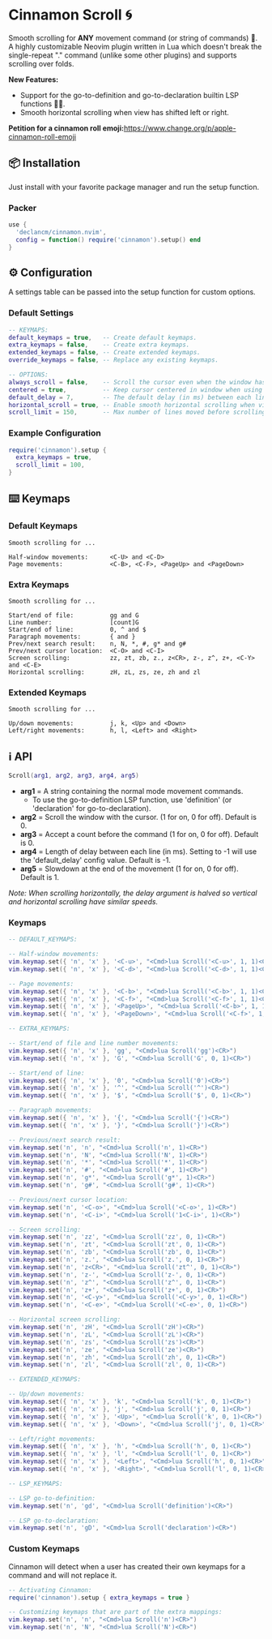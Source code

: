# Cinnamon Scroll 🌀

Smooth scrolling for __ANY__ movement command (or string of commands) 🤯. A
highly customizable Neovim plugin written in Lua which doesn't break the
single-repeat "." command (unlike some other plugins) and supports scrolling
over folds.

__New Features:__
* Support for the go-to-definition and go-to-declaration builtin LSP functions 🥳🎉.
* Smooth horizontal scrolling when view has shifted left or right.

__Petition for a cinnamon roll emoji:__<https://www.change.org/p/apple-cinnamon-roll-emoji>

## 📦 Installation

Just install with your favorite package manager and run the setup function.

### Packer

```lua
use {
  'declancm/cinnamon.nvim',
  config = function() require('cinnamon').setup() end
}
```

## ⚙️ Configuration

A settings table can be passed into the setup function for custom options.

### Default Settings

```lua
-- KEYMAPS:
default_keymaps = true,   -- Create default keymaps.
extra_keymaps = false,    -- Create extra keymaps.
extended_keymaps = false, -- Create extended keymaps.
override_keymaps = false, -- Replace any existing keymaps.

-- OPTIONS:
always_scroll = false,    -- Scroll the cursor even when the window hasn't scrolled.
centered = true,          -- Keep cursor centered in window when using window scrolling.
default_delay = 7,        -- The default delay (in ms) between each line when scrolling.
horizontal_scroll = true, -- Enable smooth horizontal scrolling when view shifts left or right.
scroll_limit = 150,       -- Max number of lines moved before scrolling is skipped.
```

### Example Configuration

```lua
require('cinnamon').setup {
  extra_keymaps = true,
  scroll_limit = 100,
}
```

## ⌨️ Keymaps

### Default Keymaps

```
Smooth scrolling for ...

Half-window movements:      <C-U> and <C-D>
Page movements:             <C-B>, <C-F>, <PageUp> and <PageDown>
```

### Extra Keymaps

```
Smooth scrolling for ...

Start/end of file:          gg and G
Line number:                [count]G
Start/end of line:          0, ^ and $
Paragraph movements:        { and }
Prev/next search result:    n, N, *, #, g* and g#
Prev/next cursor location:  <C-O> and <C-I>
Screen scrolling:           zz, zt, zb, z., z<CR>, z-, z^, z+, <C-Y> and <C-E>
Horizontal scrolling:       zH, zL, zs, ze, zh and zl
```

### Extended Keymaps

```
Smooth scrolling for ...

Up/down movements:          j, k, <Up> and <Down>
Left/right movements:       h, l, <Left> and <Right>
```

## ℹ️ API

```lua
Scroll(arg1, arg2, arg3, arg4, arg5)
```

* __arg1__ = A string containing the normal mode movement commands.
  * To use the go-to-definition LSP function, use 'definition' (or 'declaration'
    for go-to-declaration).
* __arg2__ = Scroll the window with the cursor. (1 for on, 0 for off). Default is 0.
* __arg3__ = Accept a count before the command (1 for on, 0 for off). Default is 0.
* __arg4__ = Length of delay between each line (in ms). Setting to -1 will use the 'default_delay' config value. Default is -1.
* __arg5__ = Slowdown at the end of the movement (1 for on, 0 for off). Default is 1.

_Note: When scrolling horizontally, the delay argument is halved so vertical and horizontal scrolling have similar speeds._

### Keymaps

```lua
-- DEFAULT_KEYMAPS:

-- Half-window movements:
vim.keymap.set({ 'n', 'x' }, '<C-u>', "<Cmd>lua Scroll('<C-u>', 1, 1)<CR>")
vim.keymap.set({ 'n', 'x' }, '<C-d>', "<Cmd>lua Scroll('<C-d>', 1, 1)<CR>")

-- Page movements:
vim.keymap.set({ 'n', 'x' }, '<C-b>', "<Cmd>lua Scroll('<C-b>', 1, 1)<CR>")
vim.keymap.set({ 'n', 'x' }, '<C-f>', "<Cmd>lua Scroll('<C-f>', 1, 1)<CR>")
vim.keymap.set({ 'n', 'x' }, '<PageUp>', "<Cmd>lua Scroll('<C-b>', 1, 1)<CR>")
vim.keymap.set({ 'n', 'x' }, '<PageDown>', "<Cmd>lua Scroll('<C-f>', 1, 1)<CR>")

-- EXTRA_KEYMAPS:

-- Start/end of file and line number movements:
vim.keymap.set({ 'n', 'x' }, 'gg', "<Cmd>lua Scroll('gg')<CR>")
vim.keymap.set({ 'n', 'x' }, 'G', "<Cmd>lua Scroll('G', 0, 1)<CR>")

-- Start/end of line:
vim.keymap.set({ 'n', 'x' }, '0', "<Cmd>lua Scroll('0')<CR>")
vim.keymap.set({ 'n', 'x' }, '^', "<Cmd>lua Scroll('^')<CR>")
vim.keymap.set({ 'n', 'x' }, '$', "<Cmd>lua Scroll('$', 0, 1)<CR>")

-- Paragraph movements:
vim.keymap.set({ 'n', 'x' }, '{', "<Cmd>lua Scroll('{')<CR>")
vim.keymap.set({ 'n', 'x' }, '}', "<Cmd>lua Scroll('}')<CR>")

-- Previous/next search result:
vim.keymap.set('n', 'n', "<Cmd>lua Scroll('n', 1)<CR>")
vim.keymap.set('n', 'N', "<Cmd>lua Scroll('N', 1)<CR>")
vim.keymap.set('n', '*', "<Cmd>lua Scroll('*', 1)<CR>")
vim.keymap.set('n', '#', "<Cmd>lua Scroll('#', 1)<CR>")
vim.keymap.set('n', 'g*', "<Cmd>lua Scroll('g*', 1)<CR>")
vim.keymap.set('n', 'g#', "<Cmd>lua Scroll('g#', 1)<CR>")

-- Previous/next cursor location:
vim.keymap.set('n', '<C-o>', "<Cmd>lua Scroll('<C-o>', 1)<CR>")
vim.keymap.set('n', '<C-i>', "<Cmd>lua Scroll('1<C-i>', 1)<CR>")

-- Screen scrolling:
vim.keymap.set('n', 'zz', "<Cmd>lua Scroll('zz', 0, 1)<CR>")
vim.keymap.set('n', 'zt', "<Cmd>lua Scroll('zt', 0, 1)<CR>")
vim.keymap.set('n', 'zb', "<Cmd>lua Scroll('zb', 0, 1)<CR>")
vim.keymap.set('n', 'z.', "<Cmd>lua Scroll('z.', 0, 1)<CR>")
vim.keymap.set('n', 'z<CR>', "<Cmd>lua Scroll('zt^', 0, 1)<CR>")
vim.keymap.set('n', 'z-', "<Cmd>lua Scroll('z-', 0, 1)<CR>")
vim.keymap.set('n', 'z^', "<Cmd>lua Scroll('z^', 0, 1)<CR>")
vim.keymap.set('n', 'z+', "<Cmd>lua Scroll('z+', 0, 1)<CR>")
vim.keymap.set('n', '<C-y>', "<Cmd>lua Scroll('<C-y>', 0, 1)<CR>")
vim.keymap.set('n', '<C-e>', "<Cmd>lua Scroll('<C-e>', 0, 1)<CR>")

-- Horizontal screen scrolling:
vim.keymap.set('n', 'zH', "<Cmd>lua Scroll('zH')<CR>")
vim.keymap.set('n', 'zL', "<Cmd>lua Scroll('zL')<CR>")
vim.keymap.set('n', 'zs', "<Cmd>lua Scroll('zs')<CR>")
vim.keymap.set('n', 'ze', "<Cmd>lua Scroll('ze')<CR>")
vim.keymap.set('n', 'zh', "<Cmd>lua Scroll('zh', 0, 1)<CR>")
vim.keymap.set('n', 'zl', "<Cmd>lua Scroll('zl', 0, 1)<CR>")

-- EXTENDED_KEYMAPS:

-- Up/down movements:
vim.keymap.set({ 'n', 'x' }, 'k', "<Cmd>lua Scroll('k', 0, 1)<CR>")
vim.keymap.set({ 'n', 'x' }, 'j', "<Cmd>lua Scroll('j', 0, 1)<CR>")
vim.keymap.set({ 'n', 'x' }, '<Up>', "<Cmd>lua Scroll('k', 0, 1)<CR>")
vim.keymap.set({ 'n', 'x' }, '<Down>', "<Cmd>lua Scroll('j', 0, 1)<CR>")

-- Left/right movements:
vim.keymap.set({ 'n', 'x' }, 'h', "<Cmd>lua Scroll('h', 0, 1)<CR>")
vim.keymap.set({ 'n', 'x' }, 'l', "<Cmd>lua Scroll('l', 0, 1)<CR>")
vim.keymap.set({ 'n', 'x' }, '<Left>', "<Cmd>lua Scroll('h', 0, 1)<CR>")
vim.keymap.set({ 'n', 'x' }, '<Right>', "<Cmd>lua Scroll('l', 0, 1)<CR>")

-- LSP_KEYMAPS:

-- LSP go-to-definition:
vim.keymap.set('n', 'gd', "<Cmd>lua Scroll('definition')<CR>")

-- LSP go-to-declaration:
vim.keymap.set('n', 'gD', "<Cmd>lua Scroll('declaration')<CR>")
```

### Custom Keymaps

Cinnamon will detect when a user has created their own keymaps for a command
and will not replace it.

```lua
-- Activating Cinnamon:
require('cinnamon').setup { extra_keymaps = true }

-- Customizing keymaps that are part of the extra mappings:
vim.keymap.set('n', 'n', "<Cmd>lua Scroll('n')<CR>")
vim.keymap.set('n', 'N', "<Cmd>lua Scroll('N')<CR>")
```
